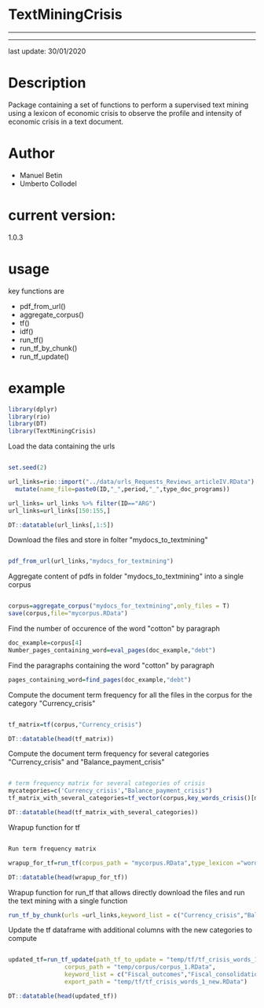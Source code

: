 # TextMiningCrisis 

***
***

last update: 30/01/2020

# Description

Package containing a set of functions to perform a supervised text mining using a lexicon of economic crisis to observe the profile and intensity of economic crisis in a text document.

# Author

- Manuel Betin
- Umberto Collodel

# current version:

 1.0.3
 
 # usage
 
key functions are
 
 - pdf_from_url()
 - aggregate_corpus()
 - tf()
 - idf()
 - run_tf()
 - run_tf_by_chunk()
 - run_tf_update()

 # example

```r 
library(dplyr)
library(rio)
library(DT)
library(TextMiningCrisis)
```

Load the data containing the urls

```r

set.seed(2)

url_links=rio::import("../data/urls_Requests_Reviews_articleIV.RData") %>%
  mutate(name_file=paste0(ID,"_",period,"_",type_doc_programs))

url_links= url_links %>% filter(ID=="ARG")
url_links=url_links[150:155,]

DT::datatable(url_links[,1:5])
```


Download the files and store in folter "mydocs_to_textmining"

```r

pdf_from_url(url_links,"mydocs_for_textmining")

```


Aggregate content of pdfs in folder "mydocs_to_textmining" into a single corpus 

```r

corpus=aggregate_corpus("mydocs_for_textmining",only_files = T)
save(corpus,file="mycorpus.RData")
```

Find the number of occurence of the word "cotton" by paragraph 

```r
doc_example=corpus[4]
Number_pages_containing_word=eval_pages(doc_example,"debt")

```

Find the paragraphs containing the word "cotton" by paragraph

```r
pages_containing_word=find_pages(doc_example,"debt")

```

Compute the document term frequency for all the files in the corpus for the category "Currency_crisis"

```r

tf_matrix=tf(corpus,"Currency_crisis")

DT::datatable(head(tf_matrix))
```


Compute the document term frequency for several categories "Currency_crisis" and "Balance_payment_crisis"

```r

# term frequency matrix for several categories of crisis
mycategories=c('Currency_crisis',"Balance_payment_crisis")
tf_matrix_with_several_categories=tf_vector(corpus,key_words_crisis()[mycategories])

DT::datatable(head(tf_matrix_with_several_categories))
```

Wrapup function for tf

```r

Run term frequency matrix

wrapup_for_tf=run_tf(corpus_path = "mycorpus.RData",type_lexicon ="words",keyword_list = c("Currency_crisis","Balance_payment_crisis"),parrallel = F)

DT::datatable(head(wrapup_for_tf))
```

Wrapup function for run_tf that allows directly download the files and run the text mining with a single function

```r
run_tf_by_chunk(urls =url_links,keyword_list = c("Currency_crisis","Balance_payment_crisis"))

```

Update the tf dataframe with additional columns with the new categories to compute

```r

updated_tf=run_tf_update(path_tf_to_update = "temp/tf/tf_crisis_words_1.RData",
                corpus_path = "temp/corpus/corpus_1.RData",
                keyword_list = c("Fiscal_outcomes","Fiscal_consolidation"),
                export_path = "temp/tf/tf_crisis_words_1_new.RData")

DT::datatable(head(updated_tf))
```


